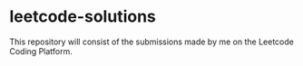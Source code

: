 # leetcode-solutions
This repository will consist of the submissions made by me on the Leetcode Coding Platform.
